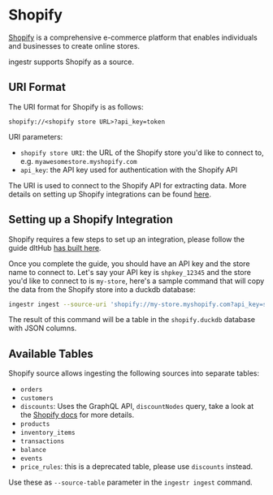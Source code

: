 # Shopify
[Shopify](https://www.shopify.com/) is a comprehensive e-commerce platform that enables individuals and businesses to create online stores.

ingestr supports Shopify as a source.

## URI Format
The URI format for Shopify is as follows:

```plaintext
shopify://<shopify store URL>?api_key=token
```

URI parameters:
- `shopify store URI`: the URL of the Shopify store you'd like to connect to, e.g. `myawesomestore.myshopify.com`
- `api_key`: the API key used for authentication with the Shopify API

The URI is used to connect to the Shopify API for extracting data. More details on setting up Shopify integrations can be found [here](https://shopify.dev/docs/admin-api/getting-started).

## Setting up a Shopify Integration

Shopify requires a few steps to set up an integration, please follow the guide dltHub [has built here](https://dlthub.com/docs/dlt-ecosystem/verified-sources/shopify#setup-guide).

Once you complete the guide, you should have an API key and the store name to connect to. Let's say your API key is `shpkey_12345` and the store you'd like to connect to is `my-store`, here's a sample command that will copy the data from the Shopify store into a duckdb database:

```sh
ingestr ingest --source-uri 'shopify://my-store.myshopify.com?api_key=shpkey_12345' --source-table 'orders' --dest-uri duckdb:///shopify.duckdb --dest-table 'shopify.orders'
```

The result of this command will be a table in the `shopify.duckdb` database with JSON columns.

## Available Tables
Shopify source allows ingesting the following sources into separate tables:
- `orders`
- `customers`
- `discounts`: Uses the GraphQL API, `discountNodes` query, take a look at the [Shopify docs](https://shopify.dev/docs/api/admin-graphql/2024-07/queries/discountNodes) for more details.
- `products`
- `inventory_items`
- `transactions`
- `balance`
- `events`
- `price_rules`: this is a deprecated table, please use `discounts` instead.

Use these as `--source-table` parameter in the `ingestr ingest` command.